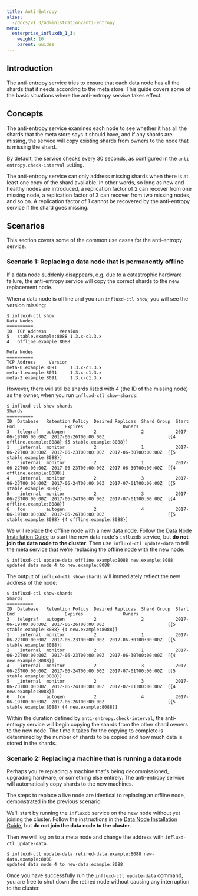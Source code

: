 ```yaml
---
title: Anti-Entropy
alias:
  -/docs/v1.3/administration/anti-entropy
menu:
  enterprise_influxdb_1_3:
    weight: 10
    parent: Guides
---
```


## Introduction

The anti-entropy service tries to ensure that each data node has all the shards that it needs according to the meta store.
This guide covers some of the basic situations where the anti-entropy service takes effect.

## Concepts

The anti-entropy service examines each node to see whether it has all the shards that the meta store says it should have,
and if any shards are missing, the service will copy existing shards from owners to the node that is missing the shard.

By default, the service checks every 30 seconds, as configured in the `anti-entropy.check-interval` setting.

The anti-entropy service can only address missing shards when there is at least one copy of the shard available.
In other words, so long as new and healthy nodes are introduced, a replication factor of 2 can recover from one missing node, a replication factor of 3 can recover from two missing nodes, and so on.
A replication factor of 1 cannot be recovered by the anti-entropy service if the shard goes missing.

## Scenarios

This section covers some of the common use cases for the anti-entropy service.

### Scenario 1: Replacing a data node that is permanently offline

If a data node suddenly disappears, e.g. due to a catastrophic hardware failure, the anti-entropy service will copy the correct shards to the new replacement node.

When a data node is offline and you run `influxd-ctl show`, you will see the version missing:

```
$ influxd-ctl show
Data Nodes
==========
ID	TCP Address		Version
5	stable.example:8088	1.3.x-c1.3.x
4	offline.example:8088

Meta Nodes
==========
TCP Address		Version
meta-0.example:8091		1.3.x-c1.3.x
meta-1.example:8091		1.3.x-c1.3.x
meta-2.example:8091		1.3.x-c1.3.x
```

However, there will still be shards listed with 4 (the ID of the missing node) as the owner, when you run `influxd-ctl show-shards`:

```
$ influxd-ctl show-shards
Shards
==========
ID  Database   Retention Policy  Desired Replicas  Shard Group  Start                 End                   Expires               Owners
3   telegraf   autogen           2                 2            2017-06-19T00:00:00Z  2017-06-26T00:00:00Z                        [{4 offline.example:8088} {5 stable.example:8088}]
1   _internal  monitor           2                 1            2017-06-22T00:00:00Z  2017-06-23T00:00:00Z  2017-06-30T00:00:00Z  [{5 stable.example:8088}]
2   _internal  monitor           2                 1            2017-06-22T00:00:00Z  2017-06-23T00:00:00Z  2017-06-30T00:00:00Z  [{4 offline.example:8088}]
4   _internal  monitor           2                 3            2017-06-23T00:00:00Z  2017-06-24T00:00:00Z  2017-07-01T00:00:00Z  [{5 stable.example:8088}]
5   _internal  monitor           2                 3            2017-06-23T00:00:00Z  2017-06-24T00:00:00Z  2017-07-01T00:00:00Z  [{4 offline.example:8088}]
6   foo        autogen           2                 4            2017-06-19T00:00:00Z  2017-06-26T00:00:00Z                        [{5 stable.example:8088} {4 offline.example:8088}]
```

We will replace the offline node with a new data node.
Follow the [Data Node Installation Guide](/enterprise_influxdb/v1.3/production_installation/data_node_installation/) to start the new data node's `influxdb` service, but **do not join the data node to the cluster**.
Then use `influxd-ctl update-data` to tell the meta service that we're replacing the offline node with the new node:

```
$ influxd-ctl update-data offline.example:8088 new.example:8088
updated data node 4 to new.example:8088
```

The output of `influxd-ctl show-shards` will immediately reflect the new address of the node:

```
$ influxd-ctl show-shards
Shards
==========
ID  Database   Retention Policy  Desired Replicas  Shard Group  Start                 End                   Expires               Owners
3   telegraf   autogen           2                 2            2017-06-19T00:00:00Z  2017-06-26T00:00:00Z                        [{5 stable.example:8088} {4 new.example:8088}]
1   _internal  monitor           2                 1            2017-06-22T00:00:00Z  2017-06-23T00:00:00Z  2017-06-30T00:00:00Z  [{5 stable.example:8088}]
2   _internal  monitor           2                 1            2017-06-22T00:00:00Z  2017-06-23T00:00:00Z  2017-06-30T00:00:00Z  [{4 new.example:8088}]
4   _internal  monitor           2                 3            2017-06-23T00:00:00Z  2017-06-24T00:00:00Z  2017-07-01T00:00:00Z  [{5 stable.example:8088}]
5   _internal  monitor           2                 3            2017-06-23T00:00:00Z  2017-06-24T00:00:00Z  2017-07-01T00:00:00Z  [{4 new.example:8088}]
6   foo        autogen           2                 4            2017-06-19T00:00:00Z  2017-06-26T00:00:00Z                        [{5 stable.example:8088} {4 new.example:8088}]
```

Within the duration defined by `anti-entropy.check-interval`, the anti-entropy service will begin copying the shards from the other shard owners to the new node.
The time it takes for the copying to complete is determined by the number of shards to be copied and how much data is stored in the shards.

### Scenario 2: Replacing a machine that is running a data node

Perhaps you're replacing a machine that's being decommissioned, upgrading hardware, or something else entirely.
The anti-entropy service will automatically copy shards to the new machines.

The steps to replace a live node are identical to replacing an offline node, demonstrated in the previous scenario.

We'll start by running the `influxdb` service on the new node without yet joining the cluster.
Follow the instructions in the [Data Node Installation Guide](/enterprise_influxdb/v1.3/production_installation/data_node_installation/), but **do not join the data node to the cluster**.

Then we will log on to a meta node and change the address with `influxd-ctl update-data`.

```
$ influxd-ctl update-data retired-data.example:8088 new-data.example:8088
updated data node 4 to new-data.example:8088
```

Once you have successfully run the `influxd-ctl update-data` command, you are free to shut down the retired node without causing any interruption to the cluster.
